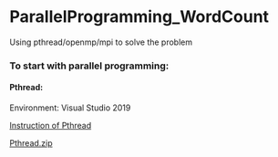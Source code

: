 # ParallelProgramming_WordCount
Using pthread/openmp/mpi to solve the problem

### To start with parallel programming:
#### Pthread:
Environment:
Visual Studio 2019

[Instruction of Pthread](https://blog.csdn.net/sijia5135/article/details/115356079)

[Pthread.zip](https://github.com/jywang616/ParallelProgramming_WordCount/blob/main/packages/pthread.zip)
